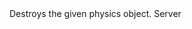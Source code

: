 <function name="DestroyObject" parent="IPhysicsEnvironment" type="classfunc">
	<description>
		Destroys the given physics object.
		<added version="0.7"></added>
	</description>
	<realm>Server</realm>
	<args>
		<arg name="collide" type="CPhysCollide"></arg>
	</args>
	<rets>
	</rets>
</function>